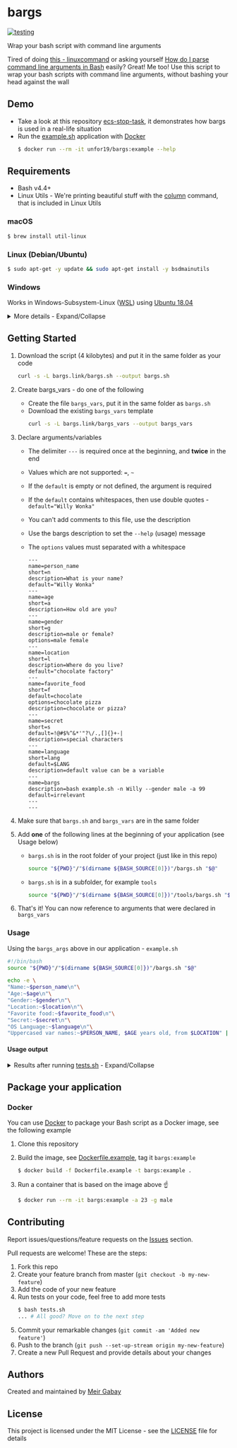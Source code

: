 # bargs

[![testing](https://github.com/unfor19/bargs/workflows/testing/badge.svg)](https://github.com/unfor19/bargs/actions?query=workflow%3Atesting)

Wrap your bash script with command line arguments

Tired of doing [this - linuxcommand](http://linuxcommand.org/lc3_wss0120.php) or asking yourself [How do I parse command line arguments in Bash](https://stackoverflow.com/questions/192249/how-do-i-parse-command-line-arguments-in-bash) easily? Great! Me too! Use this script to wrap your bash scripts with command line arguments, without bashing your head against the wall

## Demo

- Take a look at this repository [ecs-stop-task](https://github.com/unfor19/ecs-stop-task), it demonstrates how bargs is used in a real-life situation
- Run the [example.sh](./example.sh) application with [Docker](https://docs.docker.com/engine/install/)
  ```bash
  $ docker run --rm -it unfor19/bargs:example --help
  ```

## Requirements

- Bash v4.4+
- Linux Utils - We're printing beautiful stuff with the [column](https://linux.die.net/man/1/column) command, that is included in Linux Utils

### macOS

```bash
$ brew install util-linux
```

### Linux (Debian/Ubuntu)

```bash
$ sudo apt-get -y update && sudo apt-get install -y bsdmainutils
```

### Windows

Works in Windows-Subsystem-Linux ([WSL](https://docs.microsoft.com/en-us/windows/wsl/install-win10)) using [Ubuntu 18.04](https://www.microsoft.com/en-il/p/ubuntu-1804-lts/9n9tngvndl3q?rtc=1&activetab=pivot:overviewtab)

<details><summary>More details - Expand/Collapse</summary>

Make sure you use [dos2unix](https://linux.die.net/man/1/dos2unix) on all files, see another example [here](https://github.com/unfor19/bargs/blob/master/.github/workflows/testing.yml)

```powershell
PS> choco install dos2unix
...
PS> dos2unix bargs.sh bargs_vars example.sh tests.sh
...
PS> wsl -u root -d Ubuntu-18.04 -- source example.sh
```

</details>

## Getting Started

1. Download the script (4 kilobytes) and put it in the same folder as your code

   ```bash
   curl -s -L bargs.link/bargs.sh --output bargs.sh
   ```

1. Create bargs_vars - do one of the following
   - Create the file `bargs_vars`, put it in the same folder as `bargs.sh`
   - Download the existing `bargs_vars` template
     ```bash
     curl -s -L bargs.link/bargs_vars --output bargs_vars
     ```
1. Declare arguments/variables

   - The delimiter `---` is required once at the beginning, and **twice** in the end
   - Values which are not supported: `=`, `~`
   - If the `default` is empty or not defined, the argument is required
   - If the `default` contains whitespaces, then use double quotes - `default="Willy Wonka"`
   - You can't add comments to this file, use the description
   - Use the bargs description to set the `--help` (usage) message
   - The `options` values must separated with a whitespace

     ```
     ---
     name=person_name
     short=n
     description=What is your name?
     default="Willy Wonka"
     ---
     name=age
     short=a
     description=How old are you?
     ---
     name=gender
     short=g
     description=male or female?
     options=male female
     ---
     name=location
     short=l
     description=Where do you live?
     default="chocolate factory"
     ---
     name=favorite_food
     short=f
     default=chocolate
     options=chocolate pizza
     description=chocolate or pizza?
     ---
     name=secret
     short=s
     default=!@#$%^&*'"?\/.,[]{}+-|
     description=special characters
     ---
     name=language
     short=lang
     default=$LANG
     description=default value can be a variable
     ---
     name=bargs
     description=bash example.sh -n Willy --gender male -a 99
     default=irrelevant
     ---
     ---
     ```

1. Make sure that `bargs.sh` and `bargs_vars` are in the same folder

1. Add **one** of the following lines at the beginning of your application (see Usage below)

   - `bargs.sh` is in the root folder of your project (just like in this repo)
     ```bash
     source "${PWD}"/"$(dirname ${BASH_SOURCE[0]})"/bargs.sh "$@"
     ```
   - `bargs.sh` is in a subfolder, for example `tools`
     ```bash
     source "${PWD}"/"$(dirname ${BASH_SOURCE[0]})"/tools/bargs.sh "$@"
     ```

1. That's it! You can now reference to arguments that were declared in `bargs_vars`

### Usage

Using the `bargs_args` above in our application - `example.sh`

```bash
#!/bin/bash
source "${PWD}"/"$(dirname ${BASH_SOURCE[0]})"/bargs.sh "$@"

echo -e \
"Name:~$person_name\n"\
"Age:~$age\n"\
"Gender:~$gender\n"\
"Location:~$location\n"\
"Favorite food:~$favorite_food\n"\
"Secret:~$secret\n"\
"OS Language:~$language\n"\
"Uppercased var names:~$PERSON_NAME, $AGE years old, from $LOCATION" | column -t -s "~"
```

#### Usage output

<details><summary>
Results after running <a href="https://github.com/unfor19/bargs/blob/master/tests.sh">tests.sh</a> - Expand/Collapse

</summary>

<!-- replacer_start -->

```
-------------------------------------------------------
[LOG] Help Menu - Should pass
[LOG] Executing: source example.sh -h
[LOG] Output: 


Usage: bash example.sh -n Willy --gender male -a 99

	--person_name    |  -n     [Willy Wonka]           What is your name?
	--age            |  -a     [Required]              How old are you?
	--gender         |  -g     [Required]              male or female?
	--location       |  -l     [chocolate factory]     Where do you live?
	--favorite_food  |  -f     [chocolate]             chocolate or pizza?
	--secret         |  -s     [!@#0^&*?/.,[]{}+-|]  special characters
	--language       |  -lang  [en_US.UTF-8]           default value can be a variable

[LOG] Test passed as expected
-------------------------------------------------------
[LOG] Default Values - Should pass
[LOG] Executing: source example.sh -a 99 --gender male
[LOG] Output: 

Name:                  Willy Wonka
Age:                   99
Gender:                male
Location:              chocolate factory
Favorite food:         chocolate
Secret:                !@#0^&*?/.,[]{}+-|
OS Language:           en_US.UTF-8
Uppercased var names:  Willy Wonka, 99 years old, from chocolate factory

[LOG] Test passed as expected
-------------------------------------------------------
[LOG] New Values - Should pass
[LOG] Executing: source example.sh -a 23 --gender male -l neverland -n meir
[LOG] Output: 

Name:                  meir
Age:                   23
Gender:                male
Location:              neverland
Favorite food:         chocolate
Secret:                !@#0^&*?/.,[]{}+-|
OS Language:           en_US.UTF-8
Uppercased var names:  meir, 23 years old, from neverland

[LOG] Test passed as expected
-------------------------------------------------------
[LOG] Valid Options - Should pass
[LOG] Executing: source example.sh -a 23 --gender male -l neverland -n meir -f pizza
[LOG] Output: 

Name:                  meir
Age:                   23
Gender:                male
Location:              neverland
Favorite food:         pizza
Secret:                !@#0^&*?/.,[]{}+-|
OS Language:           en_US.UTF-8
Uppercased var names:  meir, 23 years old, from neverland

[LOG] Test passed as expected
-------------------------------------------------------
[LOG] Special Characters - Should pass
[LOG] Executing: source example.sh -a 99 --gender male -s MxTZf+6KHaAQltJWipe1oVRy
[LOG] Output: 

Name:                  Willy Wonka
Age:                   99
Gender:                male
Location:              chocolate factory
Favorite food:         chocolate
Secret:                MxTZf+6KHaAQltJWipe1oVRy
OS Language:           en_US.UTF-8
Uppercased var names:  Willy Wonka, 99 years old, from chocolate factory

[LOG] Test passed as expected
-------------------------------------------------------
[LOG] Empty Argument - Should fail
[LOG] Executing: source example.sh -a 99 --gender
[LOG] Output: 

[ERROR] Empty argument: gender

Usage: bash example.sh -n Willy --gender male -a 99

	--person_name    |  -n     [Willy Wonka]           What is your name?
	--age            |  -a     [Required]              How old are you?
	--gender         |  -g     [Required]              male or female?
	--location       |  -l     [chocolate factory]     Where do you live?
	--favorite_food  |  -f     [chocolate]             chocolate or pizza?
	--secret         |  -s     [!@#0^&*?/.,[]{}+-|]  special characters
	--language       |  -lang  [en_US.UTF-8]           default value can be a variable

[LOG] Test failed as expected
-------------------------------------------------------
[LOG] Unknown Argument - Should fail
[LOG] Executing: source example.sh -a 99 -u meir
[LOG] Output: 

[ERROR] Unknown argument: -u

Usage: bash example.sh -n Willy --gender male -a 99

	--person_name    |  -n     [Willy Wonka]           What is your name?
	--age            |  -a     [Required]              How old are you?
	--gender         |  -g     [Required]              male or female?
	--location       |  -l     [chocolate factory]     Where do you live?
	--favorite_food  |  -f     [chocolate]             chocolate or pizza?
	--secret         |  -s     [!@#0^&*?/.,[]{}+-|]  special characters
	--language       |  -lang  [en_US.UTF-8]           default value can be a variable

[LOG] Test failed as expected
-------------------------------------------------------
[LOG] Invalid Options - Should fail
[LOG] Executing: source example.sh -a 23 --gender male -l neverland -n meir -f notgood
[LOG] Output: 

[ERROR] Invalid value for argument: favorite_food

Usage: bash example.sh -n Willy --gender male -a 99

	--person_name    |  -n     [Willy Wonka]           What is your name?
	--age            |  -a     [Required]              How old are you?
	--gender         |  -g     [Required]              male or female?
	--location       |  -l     [chocolate factory]     Where do you live?
	--favorite_food  |  -f     [chocolate]             chocolate or pizza?
	--secret         |  -s     [!@#0^&*?/.,[]{}+-|]  special characters
	--language       |  -lang  [en_US.UTF-8]           default value can be a variable

[LOG] Test failed as expected
-------------------------------------------------------
[LOG] Missing bargs_vars - Should fail
[LOG] Executing: source example.sh -h
[LOG] Output: 

[ERROR] Make sure bargs_vars is in the same folder as bargs.sh

[LOG] Test failed as expected
```

<!-- replacer_stop -->

</details>

## Package your application

### Docker

You can use [Docker](https://www.docker.com/why-docker) to package your Bash script as a Docker image, see the following example

1. Clone this repository

1. Build the image, see [Dockerfile.example](./Dockerfile.example), tag it `bargs:example`

   ```bash
   $ docker build -f Dockerfile.example -t bargs:example .
   ```

1. Run a container that is based on the image above :point_up:
   ```bash
   $ docker run --rm -it bargs:example -a 23 -g male
   ```

## Contributing

Report issues/questions/feature requests on the [Issues](https://github.com/unfor19/bargs/issues) section.

Pull requests are welcome! These are the steps:

1. Fork this repo
1. Create your feature branch from master (`git checkout -b my-new-feature`)
1. Add the code of your new feature
1. Run tests on your code, feel free to add more tests
   ```bash
   $ bash tests.sh
   ... # All good? Move on to the next step
   ```
1. Commit your remarkable changes (`git commit -am 'Added new feature'`)
1. Push to the branch (`git push --set-up-stream origin my-new-feature`)
1. Create a new Pull Request and provide details about your changes

## Authors

Created and maintained by [Meir Gabay](https://github.com/unfor19)

## License

This project is licensed under the MIT License - see the [LICENSE](https://github.com/unfor19/bargs/blob/master/LICENSE) file for details
